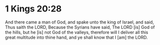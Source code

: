 # 1 Kings 20:28

And there came a man of God, and spake unto the king of Israel, and said, Thus saith the LORD, Because the Syrians have said, The LORD [is] God of the hills, but he [is] not God of the valleys, therefore will I deliver all this great multitude into thine hand, and ye shall know that I [am] the LORD.